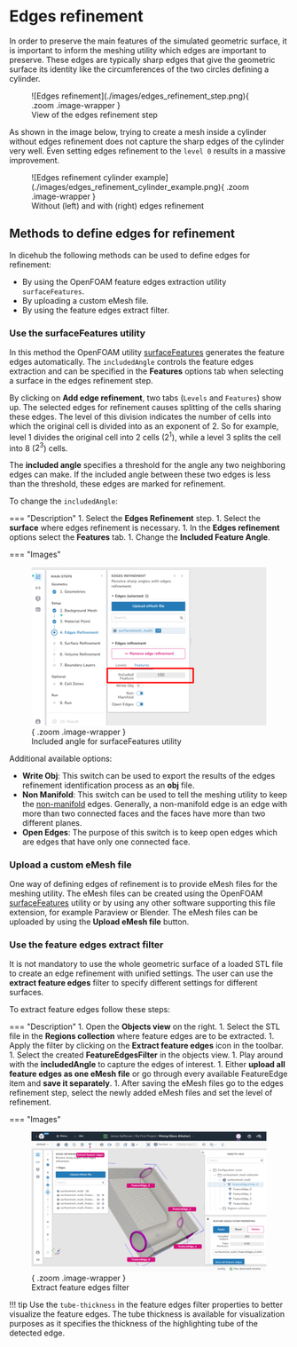# Edges refinement

In order to preserve the main features of the simulated geometric surface, it is 
important to inform the meshing utility which edges are important to preserve. 
These edges are typically sharp edges that give the geometric surface its 
identity like the circumferences of the two circles defining a cylinder. 

<figure Markdown>
  ![Edges refinement](./images/edges_refinement_step.png){ .zoom .image-wrapper }
  <figcaption>View of the edges refinement step</figcaption>
</figure>

As shown in the image below, trying to create a mesh inside a cylinder without 
edges refinement does not capture the sharp edges of the cylinder very well. 
Even setting edges refinement to the `level 0` results in a massive improvement.

<figure Markdown>
  ![Edges refinement cylinder example](./images/edges_refinement_cylinder_example.png){ .zoom .image-wrapper }
  <figcaption>Without (left) and with (right) edges refinement</figcaption>
</figure>

## Methods to define edges for refinement

In dicehub the following methods can be used to define edges for refinement:

- By using the OpenFOAM feature edges extraction utility `surfaceFeatures`.
- By uploading a custom eMesh file.
- By using the feature edges extract filter.

### Use the surfaceFeatures utility

In this method the OpenFOAM utility [surfaceFeatures](https://github.com/OpenFOAM/OpenFOAM-dev/blob/master/src/meshTools/triSurface/surfaceFeatures/surfaceFeatures.C) 
generates the feature edges automatically. The `includedAngle` controls the
feature edges extraction and can be specified in the **Features** options tab
when selecting a surface in the edges refinement step.

By clicking on **Add edge refinement**, two tabs (`Levels` and `Features`) show 
up. The selected edges for refinement causes splitting of the cells sharing 
these edges. The level of this division indicates the number of cells into which 
the original cell is divided into as an exponent of 2. So for example, level 1 
divides the original cell into 2 cells ($2^1$), while a level 3 splits the cell 
into 8 ($2^3$) cells.

The **included angle** specifies a threshold for the angle any two neighboring edges can make. If the included angle between these two edges is less than the threshold, these edges are marked for refinement.

To change the `includedAngle`:

=== "Description"
      1. Select the **Edges Refinement** step.
      1. Select the **surface** where edges refinement is necessary.
      1. In the **Edges refinement** options select the **Features** tab.
      1. Change the **Included Feature Angle**.

=== "Images"
    <figure Markdown>
      ![Included angle input](./images/edges_refinement_included_angle.png){ .zoom .image-wrapper }
      <figcaption>Included angle for surfaceFeatures utility</figcaption>
    </figure>

Additional available options:

- **Write Obj**: This switch can be used to export the results of the edges
  refinement identification process as an **obj** file.
- **Non Manifold**: This switch can be used to tell the meshing utility to keep
  the [non-manifold](https://knowledge.autodesk.com/support/maya/learn-explore/caas/CloudHelp/cloudhelp/2016/ENU/Maya/files/GUID-8E97CEF7-1CFE-4838-B4B7-59F526E21AB2-htm.html) edges. Generally, a non-manifold edge is an edge with more than two 
  connected faces and the faces have more than two different planes.
- **Open Edges**: The purpose of this switch is to keep open edges which are 
  edges that have only one connected face.

### Upload a custom eMesh file

One way of defining edges of refinement is to provide eMesh files for the 
meshing utility. The eMesh files can be created using the OpenFOAM [surfaceFeatures](https://github.com/OpenFOAM/OpenFOAM-dev/blob/master/src/meshTools/triSurface/surfaceFeatures/surfaceFeatures.C) utility or by using any other software supporting 
this file extension, for example Paraview or Blender. The eMesh files can be uploaded by 
using the **Upload eMesh file** button.

### Use the feature edges extract filter

It is not mandatory to use the whole geometric surface of a loaded STL file to 
create an edge refinement with unified settings. The user can use the 
**extract feature edges** filter to specify different settings for different 
surfaces. 

To extract feature edges follow these steps:

=== "Description"
      1. Open the **Objects view** on the right.
      1. Select the STL file in the **Regions collection** where feature edges are to be extracted.
      1. Apply the filter by clicking on the **Extract feature edges** icon in the toolbar.
      1. Select the created **FeatureEdgesFilter** in the objects view.
      1. Play around with the **includedAngle** to capture the edges of interest.
      1. Either **upload all feature edges as one eMesh file** or go through every
         available FeatureEdge item and **save it separately**.
      1. After saving the eMesh files go to the edges refinement step, select the newly
         added eMesh files and set the level of refinement.

=== "Images"
    <figure Markdown>
      ![Extract feature edges filter](./images/edges_refinement_feature_edges_filter.png){ .zoom .image-wrapper }
      <figcaption>Extract feature edges filter</figcaption>
    </figure>

!!! tip
    Use the `tube-thickness` in the feature edges filter properties to better 
    visualize the feature edges. The tube thickness is available for 
    visualization purposes as it specifies the thickness of the highlighting 
    tube of the detected edge.
